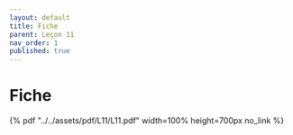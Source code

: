 ```yaml
---
layout: default
title: Fiche
parent: Leçon 11
nav_order: 1
published: true
---
```


# Fiche


{% pdf "../../assets/pdf/L11/L11.pdf" width=100% height=700px no_link %} 


